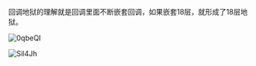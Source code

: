 回调地狱的理解就是回调里面不断嵌套回调，如果嵌套18层，就形成了18层地狱。

![0qbeQI](https://gitee.com/threecornerstones/ThreeCornerstones_Pic/raw/master/uPic/0qbeQI.png)

![Sil4Jh](https://gitee.com/threecornerstones/ThreeCornerstones_Pic/raw/master/uPic/Sil4Jh.png)